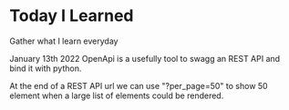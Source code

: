 # Today I Learned

Gather what I learn everyday

January 13th 2022
OpenApi is a usefully tool to swagg an REST API and bind it with python.

At the end of a REST API url we can use "?per_page=50" to show 50 element when a large list of elements could be rendered.
